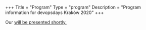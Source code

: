 +++
Title = "Program"
Type = "program"
Description = "Program information for devopsdays Kraków 2020"
+++

Our <a href="https://dodkrakow.pl/schedule/"> will be presented shortly.

